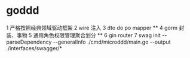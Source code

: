 # goddd
1   严格按照经典领域驱动框架
2   wire 注入
3   dto  do  po  mapper   **
4   gorm 封装、事物
5   通用角色权限管理聚合划分 **
6   gin router
7   swag init --parseDependency --generalInfo ./cmd/microddd/main.go --output ./interfaces/swagger/*